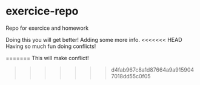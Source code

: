# exercice-repo
Repo for exercice and homework

Doing this you will get better!
Adding some more info.
<<<<<<< HEAD
Having so much fun doing conflicts!

=======
This will make conflict!
>>>>>>> d4fab967c8a1d87664a9a9159047018dd55c0f05
